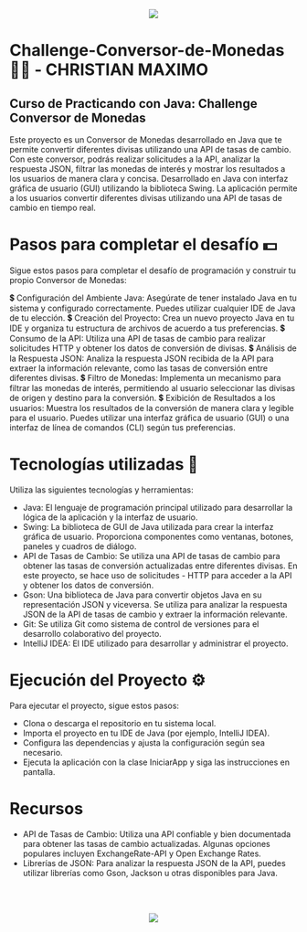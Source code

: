<p align="center">
  <img src=https://github.com/Orliluq/Challenge-Conversor-de-Monedas/assets/122529721/3c027255-d165-417a-b6ac-4798886114ec"
</p>

# Challenge-Conversor-de-Monedas 👩‍💻 - CHRISTIAN MAXIMO
## Curso de Practicando con Java: Challenge Conversor de Monedas
Este proyecto es un Conversor de Monedas desarrollado en Java que te permite convertir diferentes divisas utilizando una API de tasas de cambio. 
Con este conversor, podrás realizar solicitudes a la API, analizar la respuesta JSON, filtrar las monedas de interés y mostrar los resultados a los usuarios de manera clara y concisa.
Desarrollado en Java con interfaz gráfica de usuario (GUI) utilizando la biblioteca Swing. La aplicación permite a los usuarios convertir diferentes divisas utilizando una API de tasas de cambio en tiempo real.

# Pasos para completar el desafío 💵
Sigue estos pasos para completar el desafío de programación y construir tu propio Conversor de Monedas:

💲 Configuración del Ambiente Java: Asegúrate de tener instalado Java en tu sistema y configurado correctamente. Puedes utilizar cualquier IDE de Java de tu elección.
💲 Creación del Proyecto: Crea un nuevo proyecto Java en tu IDE y organiza tu estructura de archivos de acuerdo a tus preferencias.
💲 Consumo de la API: Utiliza una API de tasas de cambio para realizar solicitudes HTTP y obtener los datos de conversión de divisas.
💲 Análisis de la Respuesta JSON: Analiza la respuesta JSON recibida de la API para extraer la información relevante, como las tasas de conversión entre diferentes divisas.
💲 Filtro de Monedas: Implementa un mecanismo para filtrar las monedas de interés, permitiendo al usuario seleccionar las divisas de origen y destino para la conversión.
💲 Exibición de Resultados a los usuarios: Muestra los resultados de la conversión de manera clara y legible para el usuario. Puedes utilizar una interfaz gráfica de usuario (GUI) o una interfaz de línea de comandos (CLI) según tus preferencias.

# Tecnologías utilizadas 🚀
Utiliza las siguientes tecnologías y herramientas:
- Java: El lenguaje de programación principal utilizado para desarrollar la lógica de la aplicación y la interfaz de usuario.
- Swing: La biblioteca de GUI de Java utilizada para crear la interfaz gráfica de usuario. Proporciona componentes como ventanas, botones, paneles y cuadros de diálogo.
- API de Tasas de Cambio: Se utiliza una API de tasas de cambio para obtener las tasas de conversión actualizadas entre diferentes divisas. En este proyecto, se hace uso de solicitudes - HTTP para acceder a la API y obtener los datos de conversión.
- Gson: Una biblioteca de Java para convertir objetos Java en su representación JSON y viceversa. Se utiliza para analizar la respuesta JSON de la API de tasas de cambio y extraer la información relevante.
- Git: Se utiliza Git como sistema de control de versiones para el desarrollo colaborativo del proyecto.
- IntelliJ IDEA: El IDE utilizado para desarrollar y administrar el proyecto.

# Ejecución del Proyecto ⚙️
Para ejecutar el proyecto, sigue estos pasos:

* Clona o descarga el repositorio en tu sistema local.
* Importa el proyecto en tu IDE de Java (por ejemplo, IntelliJ IDEA).
* Configura las dependencias y ajusta la configuración según sea necesario.
* Ejecuta la aplicación con la clase IniciarApp y siga las instrucciones en pantalla.

# Recursos 
+ API de Tasas de Cambio: Utiliza una API confiable y bien documentada para obtener las tasas de cambio actualizadas. Algunas opciones populares incluyen ExchangeRate-API y Open Exchange Rates.
+ Librerías de JSON: Para analizar la respuesta JSON de la API, puedes utilizar librerías como Gson, Jackson u otras disponibles para Java.

<br></br>
<p align="center">
  <img src="https://github.com/Orliluq/Challenge-Conversor-de-Monedas/assets/122529721/634d5dc7-dfdd-43f6-b505-ee702d0d82b0"
</p>
